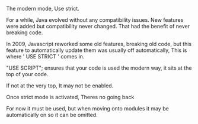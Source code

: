 The modern mode, Use strict.

For a while, Java evolved without any compatibility issues. New features were added but compatibility never changed. That had the benefit of never breaking code.

In 2009, Javascript reworked some old features, breaking old code, but this feature to automatically update them was usually off automatically, This is where ' USE STRICT ' comes in.

"USE SCRIPT"; ensures that your code is used the modern way, it sits at the top of your code.

If not at the very top, It may not be enabled.

Once strict mode is activated, Theres no going back

For now it must be used, but when moving onto modules it may be automatically on so it can be omitted.

